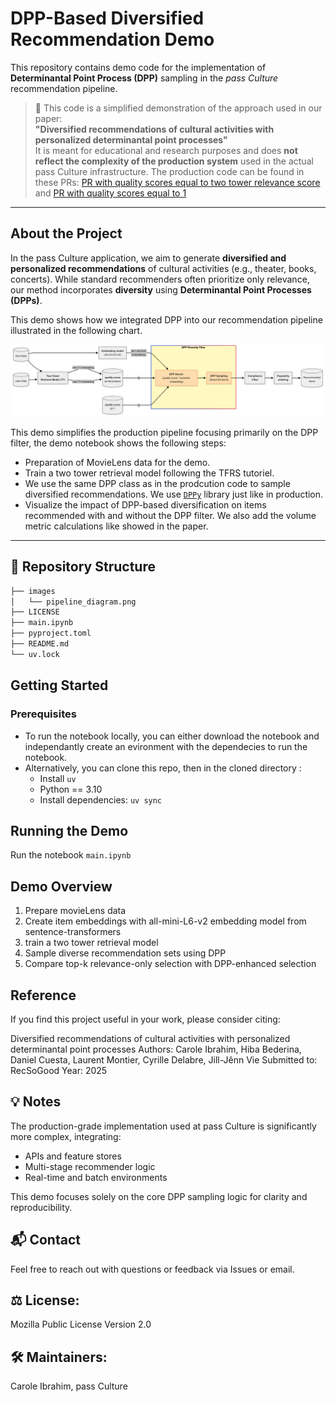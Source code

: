# DPP-Based Diversified Recommendation Demo

This repository contains demo code for the implementation of **Determinantal Point Process (DPP)** sampling in the *pass Culture* recommendation pipeline.

> 🔬 This code is a simplified demonstration of the approach used in our paper:  
> **"Diversified recommendations of cultural activities with personalized determinantal point processes"**  
> It is meant for educational and research purposes and does **not reflect the complexity of the production system** used in the actual pass Culture infrastructure.
> The production code can be found in these PRs: [PR with quality scores equal to two tower relevance score](https://github.com/pass-culture/data-gcp/pull/4074) and [PR with quality scores equal to 1](https://github.com/pass-culture/data-gcp/pull/4073)

---

## About the Project

In the pass Culture application, we aim to generate **diversified and personalized recommendations** of cultural activities (e.g., theater, books, concerts). While standard recommenders often prioritize only relevance, our method incorporates **diversity** using **Determinantal Point Processes (DPPs)**.

This demo shows how we integrated DPP into our recommendation pipeline illustrated in the following chart.

![alt text](images/pipeline_diagram.png "Overview of the pass Culture recommender architecture with DPP integration.")

This demo simplifies the production pipeline focusing primarily on the DPP filter, the demo notebook shows the following steps: 
- Preparation of MovieLens data for the demo.
- Train a two tower retrieval model following the TFRS tutoriel. 
- We use the same DPP class as in the prodcution code to sample diversified recommendations. We use [`DPPy`](https://github.com/guilgautier/DPPy) library just like in production.
- Visualize the impact of DPP-based diversification on items recommended with and without the DPP filter. We also add the volume metric calculations like showed in the paper. 

---

## 📁 Repository Structure
```bash
├── images
│   └── pipeline_diagram.png
├── LICENSE
├── main.ipynb
├── pyproject.toml
├── README.md
└── uv.lock
```

## Getting Started

### Prerequisites
- To run the notebook locally, you can either download the notebook and independantly create an evironment with the dependecies to run the notebook.
- Alternatively, you can clone this repo, then in the cloned directory :
    - Install `uv`
    - Python == 3.10
    - Install dependencies: `uv sync`


## Running the Demo
Run the notebook `main.ipynb`

## Demo Overview
1. Prepare movieLens data
2. Create item embeddings with all-mini-L6-v2 embedding model from sentence-transformers
3. train a two tower retrieval model
4. Sample diverse recommendation sets using DPP
5. Compare top-k relevance-only selection with DPP-enhanced selection

## Reference
If you find this project useful in your work, please consider citing:

Diversified recommendations of cultural activities with personalized determinantal point processes
Authors: Carole Ibrahim, Hiba Bederina, Daniel Cuesta, Laurent Montier, Cyrille Delabre, Jill-Jênn Vie
Submitted to: RecSoGood
Year: 2025

## 💡 Notes
The production-grade implementation used at pass Culture is significantly more complex, integrating:
- APIs and feature stores
- Multi-stage recommender logic
- Real-time and batch environments

This demo focuses solely on the core DPP sampling logic for clarity and reproducibility.

## 📬 Contact
Feel free to reach out with questions or feedback via Issues or email.

## ⚖️ License: 
Mozilla Public License Version 2.0

## 🛠️ Maintainers: 
Carole Ibrahim, pass Culture

